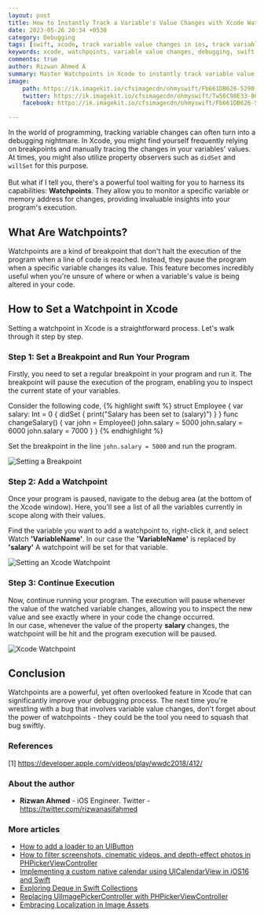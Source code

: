 ```yaml
---
layout: post
title: How to Instantly Track a Variable's Value Changes with Xcode Watchpoints
date: 2023-05-26 20:34 +0530
category: Debugging
tags: [swift, xcode, track variable value changes in ios, track variable value changes in swift, watchpoints, breakpoints, debugging, llvm]
keywords: xcode, watchpoints, variable value changes, debugging, swift
comments: true
author: Rizwan Ahmed A
summary: Master Watchpoints in Xcode to instantly track variable value changes. This guide illustrates how to boost debugging efficiency with practical examples and step-by-step instructions.
image:
    path: https://ik.imagekit.io/cfsimagecdn/ohmyswift/Fb661DB626-5290-4732-A9BA-A0C41C15AA8E_kTyNJOFl5.png
    twitter: https://ik.imagekit.io/cfsimagecdn/ohmyswift/Tw56C90E33-8619-4C22-BF6B-EBEB6963D733_AbTvbnHXIn.png
    facebook: https://ik.imagekit.io/cfsimagecdn/ohmyswift/Fb661DB626-5290-4732-A9BA-A0C41C15AA8E_kTyNJOFl5.png

---
```


In the world of programming, tracking variable changes can often turn into a debugging nightmare.
In Xcode, you might find yourself frequently relying on breakpoints and manually tracing the changes in your variables' values. At times, you might also utilize property observers such as ```didSet``` and ```willSet``` for this purpose.
<br  />
<br  />
But what if I tell you, there's a powerful tool waiting for you to harness its capabilities: **Watchpoints**. They allow you to monitor a specific variable or memory address for changes, providing invaluable insights into your program's execution.

## What Are Watchpoints?

Watchpoints are a kind of breakpoint that don't halt the execution of the program when a line of code is reached. Instead, they pause the program when a specific variable changes its value. This feature becomes incredibly useful when you're unsure of where or when a variable's value is being altered in your code.

## How to Set a Watchpoint in Xcode

Setting a watchpoint in Xcode is a straightforward process. Let's walk through it step by step.

### Step 1: Set a Breakpoint and Run Your Program

Firstly, you need to set a regular breakpoint in your program and run it. The breakpoint will pause the execution of the program, enabling you to inspect the current state of your variables.

Consider the following code, 
{% highlight swift %}
struct Employee {
    var salary: Int = 0 {
        didSet {
            print("Salary has been set to \(salary)")
        }
    }
    func changeSalary() {
        var john = Employee()
        john.salary = 5000
        john.salary = 6000
        john.salary = 7000
    }
}
{% endhighlight %}

Set the breakpoint in the line ```john.salary = 5000``` and run the program. 

![Setting a Breakpoint](https://ik.imagekit.io/cfsimagecdn/ohmyswift/057631CA-A6FE-4C87-A9C3-384F8A805E70_0e0STPh2K.png)


### Step 2: Add a Watchpoint

Once your program is paused, navigate to the debug area (at the bottom of the Xcode window). Here, you'll see a list of all the variables currently in scope along with their values.

Find the variable you want to add a watchpoint to, right-click it, and select Watch **'VariableName'**. In our case the **'VariableName'** is replaced by **'salary'**
A watchpoint will be set for that variable.

![Setting an Xcode Watchpoint](https://ik.imagekit.io/cfsimagecdn/ohmyswift/7F06C033-0C65-473E-832A-93FD1641991D_S_Z1PoYTA.png)

### Step 3: Continue Execution

Now, continue running your program. The execution will pause whenever the value of the watched variable changes, allowing you to inspect the new value and see exactly where in your code the change occurred. 
<br  />
In our case, whenever the value of the property **salary** changes, the watchpoint will be hit and the program execution will be paused.

![Xcode Watchpoint](https://ik.imagekit.io/cfsimagecdn/ohmyswift/35F787CE-5024-4EAB-A05F-F5C53AE89290_WfEmylhb1.png?updatedAt=1685121893484)

## Conclusion

Watchpoints are a powerful, yet often overlooked feature in Xcode that can significantly improve your debugging process. The next time you're wrestling with a bug that involves variable value changes, don't forget about the power of watchpoints - they could be the tool you need to squash that bug swiftly.


### References

[1] <https://developer.apple.com/videos/play/wwdc2018/412/>

### About the author

- **Rizwan Ahmed** - iOS Engineer.  Twitter - <https://twitter.com/rizwanasifahmed>

### More articles

- [How to add a loader to an UIButton](/blog/2022/08/28/how-to-add-a-loader-to-an-uibutton/)
- [How to filter screenshots, cinematic videos, and depth-effect photos in PHPickerViewController](/blog/2022/06/26/how-to-filter-screenshots-cinematic-videos-and-depth-effect-photos-in-phpickerviewcontroller/)
- [Implementing a custom native calendar using UICalendarView in iOS16 and Swift](/blog/2022/06/12/implementing-a-custom-native-calendar-using-uicalendarview-in-ios16-and-swift/)
- [Exploring Deque in Swift Collections](/blog/2021/04/14/exploring-deque-in-swift-collections/)
- [Replacing UIImagePickerController with PHPickerViewController](/blog/2020/08/29/replacing-uiimagepickercontroller-with-phpickerviewcontroller/)
- [Embracing Localization in Image Assets](/blog/2020/06/14/embracing-localization-in-image-assets/)

